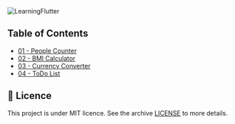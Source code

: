 <img alt="LearningFlutter" src="https://user-images.githubusercontent.com/770032/82719884-7588d180-9c7c-11ea-956e-bb2c5c7a969b.png" style="background-color: white" />

## Table of Contents

- [01 - People Counter](https://github.com/edscaylart/learning-flutter/tree/master/01_people_counter)
- [02 - BMI Calculator](https://github.com/edscaylart/learning-flutter/tree/master/02_bmi_calculator)
- [03 - Currency Converter](https://github.com/edscaylart/learning-flutter/tree/master/03_currency_converter)
- [04 - ToDo List](https://github.com/edscaylart/learning-flutter/tree/master/04_todo_list)

## 📝 Licence

This project is under MIT licence. See the archive [LICENSE](LICENSE) to more details.